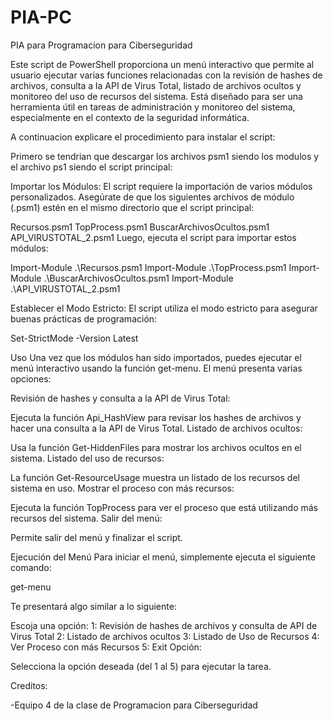 # PIA-PC
PIA para Programacion para Ciberseguridad

Este script de PowerShell proporciona un menú interactivo que permite al usuario ejecutar varias funciones relacionadas con la revisión de hashes de archivos, consulta a la API de Virus Total, listado de archivos ocultos y monitoreo del uso de recursos del sistema. Está diseñado para ser una herramienta útil en tareas de administración y monitoreo del sistema, especialmente en el contexto de la seguridad informática. 

A continuacion explicare el procedimiento para instalar el script: 

Primero se tendrian que descargar los archivos psm1 siendo los modulos y el archivo ps1 siendo el script principal: 

Importar los Módulos: El script requiere la importación de varios módulos personalizados. Asegúrate de que los siguientes archivos de módulo (.psm1) estén en el mismo directorio que el script principal:

Recursos.psm1
TopProcess.psm1
BuscarArchivosOcultos.psm1
API_VIRUSTOTAL_2.psm1
Luego, ejecuta el script para importar estos módulos:

Import-Module .\Recursos.psm1
Import-Module .\TopProcess.psm1
Import-Module .\BuscarArchivosOcultos.psm1
Import-Module .\API_VIRUSTOTAL_2.psm1

Establecer el Modo Estricto: El script utiliza el modo estricto para asegurar buenas prácticas de programación:

Set-StrictMode -Version Latest

Uso
Una vez que los módulos han sido importados, puedes ejecutar el menú interactivo usando la función get-menu. El menú presenta varias opciones:

Revisión de hashes y consulta a la API de Virus Total:

Ejecuta la función Api_HashView para revisar los hashes de archivos y hacer una consulta a la API de Virus Total.
Listado de archivos ocultos:

Usa la función Get-HiddenFiles para mostrar los archivos ocultos en el sistema.
Listado del uso de recursos:

La función Get-ResourceUsage muestra un listado de los recursos del sistema en uso.
Mostrar el proceso con más recursos:

Ejecuta la función TopProcess para ver el proceso que está utilizando más recursos del sistema.
Salir del menú:

Permite salir del menú y finalizar el script.

Ejecución del Menú
Para iniciar el menú, simplemente ejecuta el siguiente comando:

get-menu

Te presentará algo similar a lo siguiente:

Escoja una opción:
1: Revisión de hashes de archivos y consulta de API de Virus Total
2: Listado de archivos ocultos
3: Listado de Uso de Recursos
4: Ver Proceso con más Recursos
5: Exit
Opción:


Selecciona la opción deseada (del 1 al 5) para ejecutar la tarea.


Creditos: 

-Equipo 4 de la clase de Programacion para Ciberseguridad  
